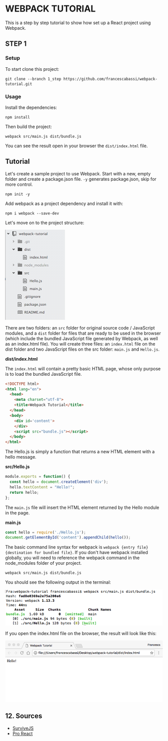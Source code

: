 # WEBPACK TUTORIAL

This is a step by step tutorial to show how set up a React project using Webpack.

## STEP 1

### Setup

To start clone this project:

```
git clone --branch 1_step https://github.com/francescabassi/webpack-tutorial.git
```

### Usage

Install the dependencies:

```
npm install
```

Then build the project:

```
webpack src/main.js dist/bundle.js
```

You can see the result open in your browser the `dist/index.html` file.

## Tutorial

Let's create a sample project to use Webpack. Start with a new, empty folder and create a package.json file. ```-y``` generates package.json, skip for more control.

```
npm init -y
```
Add webpack as a project dependency and install it with:

```
npm i webpack --save-dev
```
Let's move on to the project structure:

![Alt text][project_structure_img]

There are two folders: an `src` folder for original source code / JavaScript modules, and a `dist` folder for files that are ready to be used in the browser (which include the bundled JavaScript file generated by Webpack, as well as an index.html file). You will create three files: an `index.html` file on the dist folder and two JavaScript files on the src folder: `main.js` and `Hello.js`.

**dist/index.html**

The `index.html` will contain a pretty basic HTML page, whose only purpose is to load the bundled JavaScript file.

```html
<!DOCTYPE html>
<html lang="en">
  <head>
    <meta charset="utf-8">
    <title>Webpack Tutorial</title>
  </head>
  <body>
    <div id='content'>
    </div>
    <script src="bundle.js"></script>
  </body>
</html>
```
The Hello.js is simply a function that returns a new HTML element with a hello message.

**src/Hello.js**

```javascript
module.exports = function() {
  const hello = document.createElement('div');
  hello.textContent = "Hello!";
  return hello;
};
```

The `main.js` file will insert the HTML element returned by the Hello module in the page.

**main.js**

```javascript
const hello = require('./Hello.js');
document.getElementById('content').appendChild(hello());

```

The basic command line syntax for webpack is `webpack {entry file} {destination for bundled file}`. If you don't have webpack installed globally, you will need to reference the webpack command in the node_modules folder of your project.

```
webpack src/main.js dist/bundle.js
```

You should see the following output in the terminal:

![alt text][first_build_img]

If you open the index.html file on the browser, the result will look like this:

![alt text][first_output_img]

## <a name="sources"></a>12. Sources ##
- [SurviveJS]
- [Pro React]

[SurviveJS]: <http://survivejs.com/webpack/introduction/>
[Pro React]: <http://www.pro-react.com/materials/appendixA/>

[project_structure_img]: ./img/webpack_project_structure.png "project structure"
[first_build_img]: ./img/webpack_first_build.png "first build"
[first_output_img]: ./img/webpack_first_output.png "first output"
